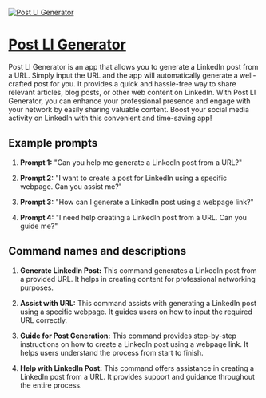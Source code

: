 [![Post LI Generator](https://files.oaiusercontent.com/file-ab1ri7Br0u6B01GMUpFelKRI?se=2123-10-17T10%3A43%3A58Z&sp=r&sv=2021-08-06&sr=b&rscc=max-age%3D31536000%2C%20immutable&rscd=attachment%3B%20filename%3Dman_work.png&sig=pkmzO8v2uftW/Gqz3xpmi0vjGx4ZtnTnlYtCvqR0YQQ%3D)](https://chat.openai.com/g/g-BnamCEhXR-post-li-generator)

# [Post LI Generator](https://chat.openai.com/g/g-BnamCEhXR-post-li-generator)

Post LI Generator is an app that allows you to generate a LinkedIn post from a URL. Simply input the URL and the app will automatically generate a well-crafted post for you. It provides a quick and hassle-free way to share relevant articles, blog posts, or other web content on LinkedIn. With Post LI Generator, you can enhance your professional presence and engage with your network by easily sharing valuable content. Boost your social media activity on LinkedIn with this convenient and time-saving app!

## Example prompts

1. **Prompt 1:** "Can you help me generate a LinkedIn post from a URL?"

2. **Prompt 2:** "I want to create a post for LinkedIn using a specific webpage. Can you assist me?"

3. **Prompt 3:** "How can I generate a LinkedIn post using a webpage link?"

4. **Prompt 4:** "I need help creating a LinkedIn post from a URL. Can you guide me?"

## Command names and descriptions

1. **Generate LinkedIn Post:** This command generates a LinkedIn post from a provided URL. It helps in creating content for professional networking purposes.

2. **Assist with URL:** This command assists with generating a LinkedIn post using a specific webpage. It guides users on how to input the required URL correctly.

3. **Guide for Post Generation:** This command provides step-by-step instructions on how to create a LinkedIn post using a webpage link. It helps users understand the process from start to finish.

4. **Help with LinkedIn Post:** This command offers assistance in creating a LinkedIn post from a URL. It provides support and guidance throughout the entire process.